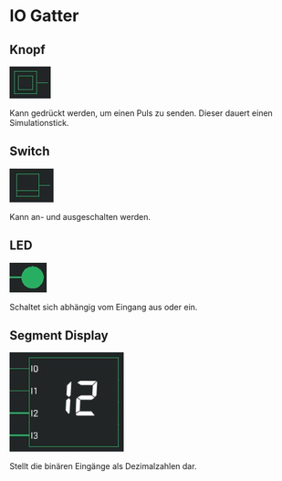 # IO Gatter

## Knopf
<div class="rows">

![Button](../../assets/help/button.jpg)

<div class="margin-left">
Kann gedrückt werden, um einen Puls zu senden. Dieser dauert einen Simulationstick.
</div>
</div>

## Switch
<div class="rows">

![Switch](../../assets/help/switch.jpg)

<div class="margin-left">
Kann an- und ausgeschalten werden.
</div>
</div>

## LED

<div class="rows">

![LED](../../assets/help/led.jpg)

<div class="margin-left">
Schaltet sich abhängig vom Eingang aus oder ein.
</div>
</div>

## Segment Display

<div class="rows">

![Segment Display](../../assets/help/segment-display.jpg)

<div class="margin-left">
Stellt die binären Eingänge als Dezimalzahlen dar.
</div>
</div>
